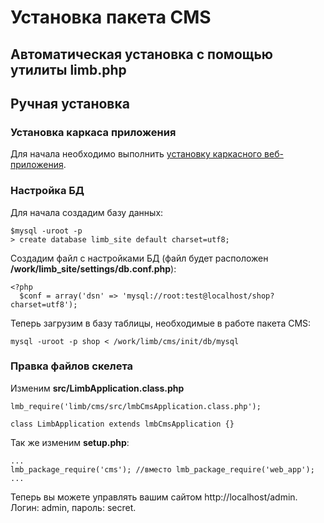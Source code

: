 # Установка пакета CMS
## Автоматическая установка с помощью утилиты limb.php
## Ручная установка
### Установка каркаса приложения
Для начала необходимо выполнить [установку каркасного веб-приложения](../../web_app/docs/ru/web_app/app_installation.md).

### Настройка БД
Для начала создадим базу данных:

    $mysql -uroot -p
    > create database limb_site default charset=utf8;

Создадим файл с настройками БД (файл будет расположен **/work/limb_site/settings/db.conf.php**):

    <?php
      $conf = array('dsn' => 'mysql://root:test@localhost/shop?charset=utf8');

Теперь загрузим в базу таблицы, необходимые в работе пакета CMS:

    mysql -uroot -p shop < /work/limb/cms/init/db/mysql

### Правка файлов скелета
Изменим **src/LimbApplication.class.php**

    lmb_require('limb/cms/src/lmbCmsApplication.class.php');
 
    class LimbApplication extends lmbCmsApplication {}

Так же изменим **setup.php**:

    ...
    lmb_package_require('cms'); //вместо lmb_package_require('web_app');
    ...

Теперь вы можете управлять вашим сайтом http://localhost/admin. Логин: admin, пароль: secret.
